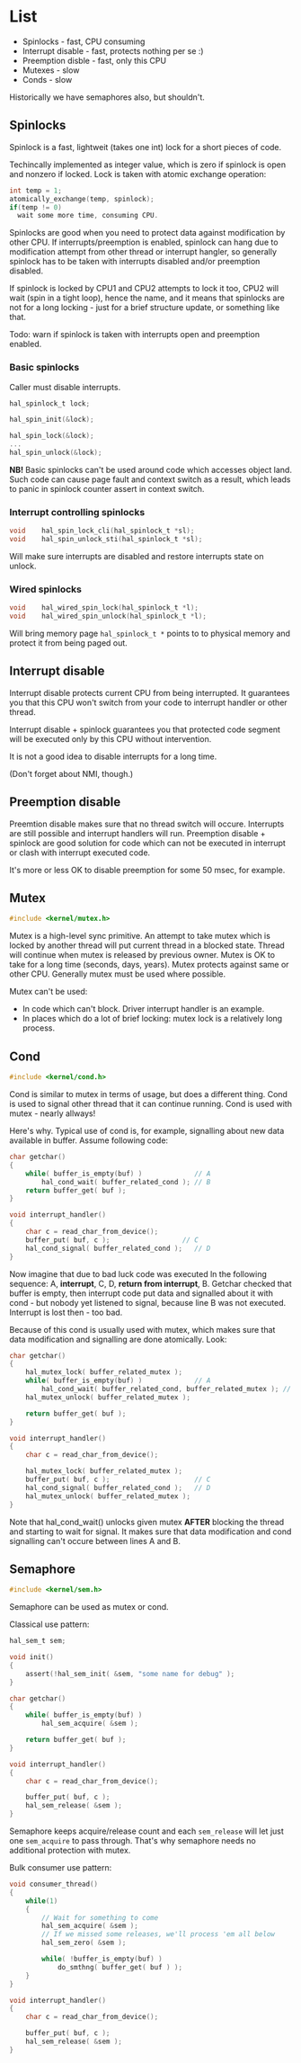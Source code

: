 # List #

  * Spinlocks - fast, CPU consuming
  * Interrupt disable - fast, protects nothing per se :)
  * Preemption disble - fast, only this CPU
  * Mutexes - slow
  * Conds - slow

Historically we have semaphores also, but shouldn't.


## Spinlocks ##

Spinlock is a fast, lightweit (takes one int) lock for a short pieces of code.

Techincally implemented as integer value, which is zero if spinlock is open and nonzero if locked. Lock is taken with atomic exchange operation:

```c
int temp = 1;
atomically_exchange(temp, spinlock);
if(temp != 0)
  wait some more time, consuming CPU.
```

Spinlocks are good when you need to protect data against modification by other CPU. If interrupts/preemption is enabled, spinlock can hang due to modification attempt from other thread or interrupt hangler, so generally spinlock has to be taken with interrupts disabled and/or preemption disabled.

If spinlock is locked by CPU1 and CPU2 attempts to lock it too, CPU2 will wait (spin in a tight loop), hence the name, and it means that spinlocks are not for a long locking - just for a brief structure update, or something like that.

Todo: warn if spinlock is taken with interrupts open and preemption enabled.

### Basic spinlocks

Caller must disable interrupts.

```c
hal_spinlock_t lock;

hal_spin_init(&lock);

hal_spin_lock(&lock);
...
hal_spin_unlock(&lock);
```

**NB!** Basic spinlocks can't be used around code which accesses object land. Such code can cause page fault and context switch as a result, which leads to panic in spinlock counter assert in context switch.

### Interrupt controlling spinlocks
```c
void    hal_spin_lock_cli(hal_spinlock_t *sl);
void    hal_spin_unlock_sti(hal_spinlock_t *sl);
```

Will make sure interrupts are disabled and restore interrupts state on unlock.

### Wired spinlocks
```c
void    hal_wired_spin_lock(hal_spinlock_t *l);
void    hal_wired_spin_unlock(hal_spinlock_t *l);
```
Will bring memory page ```hal_spinlock_t *``` points to to physical memory and protect it from being paged out.

## Interrupt disable ##

Interrupt disable protects current CPU from being interrupted. It guarantees you that this CPU won't switch from your code to interrupt handler or other thread.

Interrupt disable + spinlock guarantees you that protected code segment will be executed only by this CPU without intervention.

It is not a good idea to disable interrupts for a long time.

(Don't forget about NMI, though.)

## Preemption disable ##

Preemtion disable makes sure that no thread switch will occure. Interrupts are still possible and interrupt handlers will run. Preemption disable + spinlock are good solution for code which can not be executed in interrupt or clash with interrupt executed code.

It's more or less OK to disable preemption for some 50 msec, for example.

## Mutex ##

```c
#include <kernel/mutex.h>
```

Mutex is a high-level sync primitive. An attempt to take mutex which is locked by another thread will put current thread in a blocked state. Thread will continue when mutex is released by previous owner. Mutex is OK to take for a long time (seconds, days, years). Mutex protects against same or other CPU. Generally mutex must be used where possible.

Mutex can't be used:
  * In code which can't block. Driver interrupt handler is an example.
  * In places which do a lot of brief locking: mutex lock is a relatively long process.

## Cond ##

```c
#include <kernel/cond.h>
```

Cond is similar to mutex in terms of usage, but does a different thing. Cond is used to signal other thread that it can continue running. Cond is used with mutex - nearly allways!

Here's why. Typical use of cond is, for example, signalling about new data available in buffer. Assume following code:

```c
char getchar()
{
    while( buffer_is_empty(buf) )             // A
        hal_cond_wait( buffer_related_cond ); // B
    return buffer_get( buf );                 
}

void interrupt_handler()
{
    char c = read_char_from_device();
    buffer_put( buf, c );                  // C
    hal_cond_signal( buffer_related_cond );   // D
}
```

Now imagine that due to bad luck code was executed ln the following sequence: A, **interrupt**, C, D, **return from interrupt**, B. Getchar checked that buffer is empty, then interrupt code put data and signalled about it with cond - but nobody yet listened to signal, because line B was not executed. Interrupt is lost then - too bad.

Because of this cond is usually used with mutex, which makes sure that data modification and signalling are done atomically. Look:

```c
char getchar()
{
    hal_mutex_lock( buffer_related_mutex );
    while( buffer_is_empty(buf) )             // A
        hal_cond_wait( buffer_related_cond, buffer_related_mutex ); // B
    hal_mutex_unlock( buffer_related_mutex );

    return buffer_get( buf );                 
}

void interrupt_handler()
{
    char c = read_char_from_device();

    hal_mutex_lock( buffer_related_mutex );
    buffer_put( buf, c );                     // C
    hal_cond_signal( buffer_related_cond );   // D
    hal_mutex_unlock( buffer_related_mutex );
}
```

Note that hal\_cond\_wait() unlocks given mutex **AFTER** blocking the thread and starting to wait for signal. It makes sure that data modification and cond signalling can't occure between lines A and B.

## Semaphore ##

```c
#include <kernel/sem.h>
```

Semaphore can be used as mutex or cond.

Classical use pattern:

```c
hal_sem_t sem;

void init()
{
    assert(!hal_sem_init( &sem, "some name for debug" );
}

char getchar()
{   
    while( buffer_is_empty(buf) )
        hal_sem_acquire( &sem );

    return buffer_get( buf );                 
}

void interrupt_handler()
{
    char c = read_char_from_device();

    buffer_put( buf, c );
    hal_sem_release( &sem );
}
```

Semaphore keeps acquire/release count and each `sem_release` will let just one `sem_acquire` to pass through. That's why semaphore needs no additional protection with mutex.

Bulk consumer use pattern:

```c
void consumer_thread()
{   
    while(1)
    {
        // Wait for something to come
        hal_sem_acquire( &sem );
        // If we missed some releases, we'll process 'em all below
        hal_sem_zero( &sem );

        while( !buffer_is_empty(buf) )
            do_smthng( buffer_get( buf ) );
    }
}

void interrupt_handler()
{
    char c = read_char_from_device();

    buffer_put( buf, c );
    hal_sem_release( &sem );
}
```
